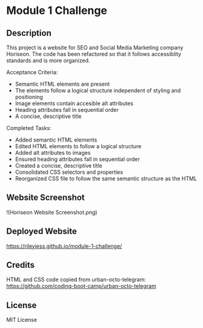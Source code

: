 # Module 1 Challenge

## Description

This project is a website for SEO and Social Media Marketing company Horiseon. The code has been refactored so that it follows accessiblity standards and is more organized. 

Acceptance Criteria:
- Semantic HTML elements are present
- The elements follow a logical structure independent of styling and positioning
- Image elements contain accesible alt attributes
- Heading attributes fall in sequential order
- A concise, descriptive title

Completed Tasks:
- Added semantic HTML elements
- Edited HTML elements to follow a logical structure
- Added alt attributes to images
- Ensured heading attributes fall in sequential order
- Created a concise, descriptive title
- Consolidated CSS selectors and properties
- Reorganized CSS file to follow the same semantic structure as the HTML

## Website Screenshot

!(Horiseon Website Screenshot.png)

## Deployed Website

https://rileyjess.github.io/module-1-challenge/

## Credits

HTML and CSS code copied from urban-octo-telegram: https://github.com/coding-boot-camp/urban-octo-telegram

## License

MIT License